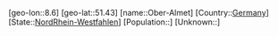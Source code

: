 ﻿---
location: [51.43,8.6]
type: City
tags:
- geo/City


SpocWebEntityId: 33008
isDeleted: false
confidential: public

---
[geo-lon::8.6]
[geo-lat::51.43]
[name::Ober-Almet]
[Country::[Germany](geo/Continent/Europe/Germany.md)]
[State::[NordRhein-Westfahlen](NordRhein-Westfahlen)]
[Population::]
[Unknown::]

